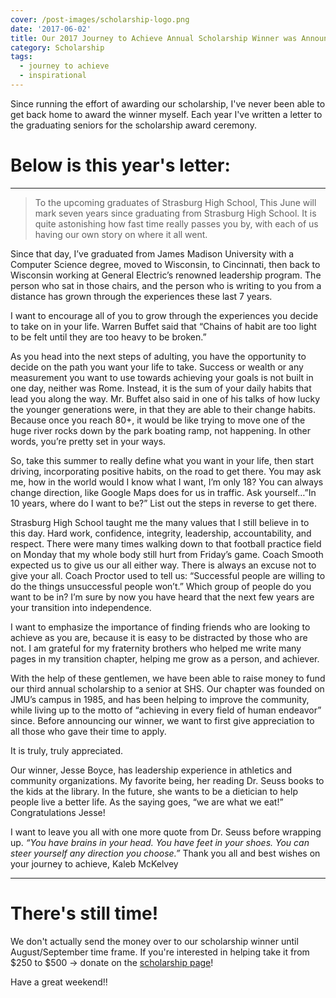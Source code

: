 ```yaml
---
cover: /post-images/scholarship-logo.png
date: '2017-06-02'
title: Our 2017 Journey to Achieve Annual Scholarship Winner was Announced Today!!
category: Scholarship
tags:
  - journey to achieve
  - inspirational
---
```

Since running the effort of awarding our scholarship, I've never been able to get back home to award the winner myself. Each year I've written a letter to the graduating seniors for the scholarship award ceremony. 

# **Below is this year's letter:**

* * *

> To the upcoming graduates of Strasburg High School, This June will mark seven years since graduating from Strasburg High School. It is quite astonishing how fast time really passes you by, with each of us having our own story on where it all went. 

Since that day, I’ve graduated from James Madison University with a Computer Science degree, moved to Wisconsin, to Cincinnati, then back to Wisconsin working at General Electric’s renowned leadership program. The person who sat in those chairs, and the person who is writing to you from a distance has grown through the experiences these last 7 years. 

I want to encourage all of you to grow through the experiences you decide to take on in your life. Warren Buffet said that “Chains of habit are too light to be felt until they are too heavy to be broken.” 

As you head into the next steps of adulting, you have the opportunity to decide on the path you want your life to take. Success or wealth or any measurement you want to use towards achieving your goals is not built in one day, neither was Rome. Instead, it is the sum of your daily habits that lead you along the way. Mr. Buffet also said in one of his talks of how lucky the younger generations were, in that they are able to their change habits. Because once you reach 80+, it would be like trying to move one of the huge river rocks down by the park boating ramp, not happening. In other words, you’re pretty set in your ways. 

So, take this summer to really define what you want in your life, then start driving, incorporating positive habits, on the road to get there. You may ask me, how in the world would I know what I want, I’m only 18? You can always change direction, like Google Maps does for us in traffic. Ask yourself…”In 10 years, where do I want to be?” List out the steps in reverse to get there. 

Strasburg High School taught me the many values that I still believe in to this day. Hard work, confidence, integrity, leadership, accountability, and respect. There were many times walking down to that football practice field on Monday that my whole body still hurt from Friday’s game. Coach Smooth expected us to give us our all either way. There is always an excuse not to give your all. Coach Proctor used to tell us: “Successful people are willing to do the things unsuccessful people won’t.” Which group of people do you want to be in? I’m sure by now you have heard that the next few years are your transition into independence. 

I want to emphasize the importance of finding friends who are looking to achieve as you are, because it is easy to be distracted by those who are not. I am grateful for my fraternity brothers who helped me write many pages in my transition chapter, helping me grow as a person, and achiever. 

With the help of these gentlemen, we have been able to raise money to fund our third annual scholarship to a senior at SHS. Our chapter was founded on JMU’s campus in 1985, and has been helping to improve the community, while living up to the motto of “achieving in every field of human endeavor” since. Before announcing our winner, we want to first give appreciation to all those who gave their time to apply. 

It is truly, truly appreciated. 

Our winner, Jesse Boyce, has leadership experience in athletics and community organizations. My favorite being, her reading Dr. Seuss books to the kids at the library. In the future, she wants to be a dietician to help people live a better life. As the saying goes, “we are what we eat!” Congratulations Jesse! 

I want to leave you all with one more quote from Dr. Seuss before wrapping up. _“You have brains in your head. You have feet in your shoes. You can steer yourself any direction you choose.”_ Thank you all and best wishes on your journey to achieve, Kaleb McKelvey

* * *

# There's still time!

We don't actually send the money over to our scholarship winner until August/September time frame. If you're interested in helping take it from $250 to $500 -> donate on the [scholarship page](https://kalebmckelvey.com/journey-to-achieve/scholarship/)! 
    
Have a great weekend!!
